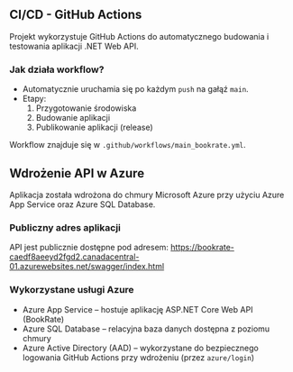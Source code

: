 
## CI/CD - GitHub Actions

Projekt wykorzystuje GitHub Actions do automatycznego budowania i testowania aplikacji .NET Web API.

### Jak działa workflow?

- Automatycznie uruchamia się po każdym `push` na gałąź `main`.
- Etapy:
  1. Przygotowanie środowiska
  2. Budowanie aplikacji
  3. Publikowanie aplikacji (release)

Workflow znajduje się w `.github/workflows/main_bookrate.yml`.



## Wdrożenie API w Azure

Aplikacja została wdrożona do chmury Microsoft Azure przy użyciu Azure App Service oraz Azure SQL Database.

### Publiczny adres aplikacji

API jest publicznie dostępne pod adresem: https://bookrate-caedf8aeeyd2fgd2.canadacentral-01.azurewebsites.net/swagger/index.html

### Wykorzystane usługi Azure

- Azure App Service – hostuje aplikację ASP.NET Core Web API (BookRate)
- Azure SQL Database – relacyjna baza danych dostępna z poziomu chmury
- Azure Active Directory (AAD) – wykorzystane do bezpiecznego logowania GitHub Actions przy wdrożeniu (przez `azure/login`)

